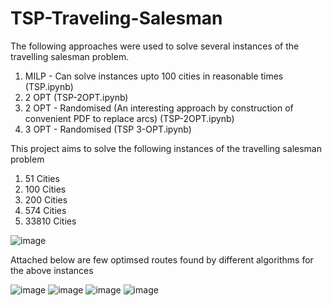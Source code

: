 # TSP-Traveling-Salesman
The following approaches were used to solve several instances of the travelling salesman problem. 

1. MILP - Can solve instances upto 100 cities in reasonable times (TSP.ipynb)
2. 2 OPT (TSP-2OPT.ipynb)
3. 2 OPT - Randomised (An interesting approach by construction of convenient PDF to replace arcs) (TSP-2OPT.ipynb)
4. 3 OPT - Randomised (TSP 3-OPT.ipynb)

This project aims to solve the following instances of the travelling salesman problem 

1. 51 Cities
2. 100 Cities
3. 200 Cities
4. 574 Cities
5. 33810 Cities

![image](https://github.com/adelsakkir/TSP-Traveling-Salesman-/assets/63802234/ce8788ea-05aa-4e9e-a38f-65b4580592e0)


Attached below are few optimsed routes found by different algorithms for the above instances

![image](https://github.com/adelsakkir/TSP-Traveling-Salesmen-/assets/63802234/a9d9f53d-0f76-41c5-913a-ab5abe6e28ec)
![image](https://github.com/adelsakkir/TSP-Traveling-Salesmen-/assets/63802234/6d433c48-b8df-4ad9-aac9-e183bf9daae5)
![image](https://github.com/adelsakkir/TSP-Traveling-Salesmen-/assets/63802234/37b471ec-a99b-4ae5-a7db-7aabaac5d9a4)
![image](https://github.com/adelsakkir/TSP-Traveling-Salesmen-/assets/63802234/e3692525-eab3-4c17-9b61-6fb34152cde0)





